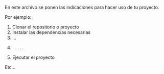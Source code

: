 En este archivo se ponen las indicaciones para hacer uso de tu proyecto.

Por ejemplo:

1. Clonar el repositorio o proyecto
2. Instalar las dependencias necesarias
3. ...
4.      ....
5. Ejecutar el proyecto

Etc...